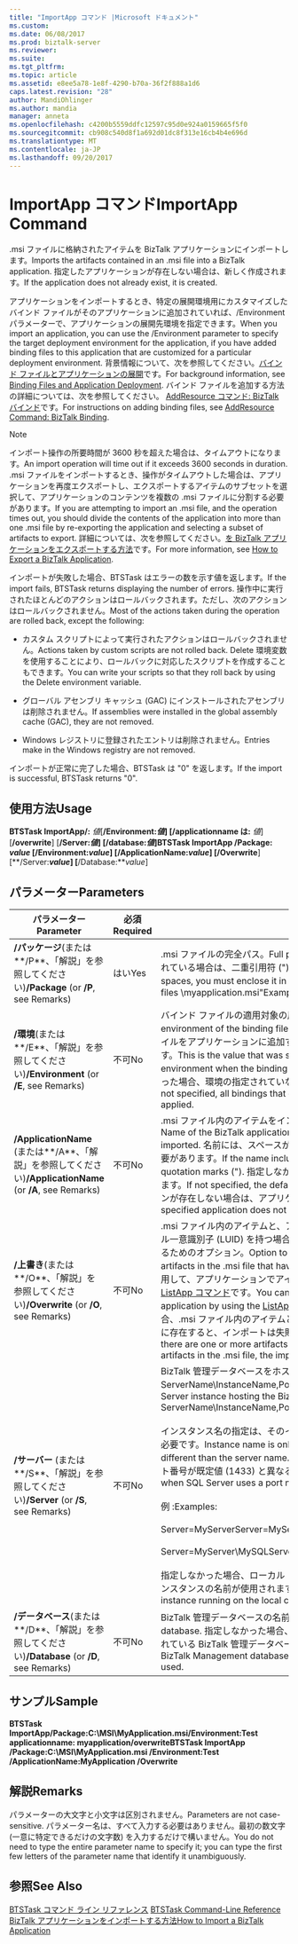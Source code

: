 ```yaml
---
title: "ImportApp コマンド |Microsoft ドキュメント"
ms.custom: 
ms.date: 06/08/2017
ms.prod: biztalk-server
ms.reviewer: 
ms.suite: 
ms.tgt_pltfrm: 
ms.topic: article
ms.assetid: e8ee5a78-1e8f-4290-b70a-36f2f888a1d6
caps.latest.revision: "28"
author: MandiOhlinger
ms.author: mandia
manager: anneta
ms.openlocfilehash: c4200b5559ddfc12597c95d0e924a0159665f5f0
ms.sourcegitcommit: cb908c540d8f1a692d01dc8f313e16cb4b4e696d
ms.translationtype: MT
ms.contentlocale: ja-JP
ms.lasthandoff: 09/20/2017
---
```

# <a name="importapp-command"></a><span data-ttu-id="fdd78-102">ImportApp コマンド</span><span class="sxs-lookup"><span data-stu-id="fdd78-102">ImportApp Command</span></span>
<span data-ttu-id="fdd78-103">.msi ファイルに格納されたアイテムを BizTalk アプリケーションにインポートします。</span><span class="sxs-lookup"><span data-stu-id="fdd78-103">Imports the artifacts contained in an .msi file into a BizTalk application.</span></span> <span data-ttu-id="fdd78-104">指定したアプリケーションが存在しない場合は、新しく作成されます。</span><span class="sxs-lookup"><span data-stu-id="fdd78-104">If the application does not already exist, it is created.</span></span>  
  
 <span data-ttu-id="fdd78-105">アプリケーションをインポートするとき、特定の展開環境用にカスタマイズしたバインド ファイルがそのアプリケーションに追加されていれば、/Environment パラメーターで、アプリケーションの展開先環境を指定できます。</span><span class="sxs-lookup"><span data-stu-id="fdd78-105">When you import an application, you can use the /Environment parameter to specify the target deployment environment for the application, if you have added binding files to this application that are customized for a particular deployment environment.</span></span> <span data-ttu-id="fdd78-106">背景情報について、次を参照してください。[バインド ファイルとアプリケーションの展開](../core/binding-files-and-application-deployment.md)です。</span><span class="sxs-lookup"><span data-stu-id="fdd78-106">For background information, see [Binding Files and Application Deployment](../core/binding-files-and-application-deployment.md).</span></span> <span data-ttu-id="fdd78-107">バインド ファイルを追加する方法の詳細については、次を参照してください。 [AddResource コマンド: BizTalk バインド](../core/addresource-command-biztalk-binding.md)です。</span><span class="sxs-lookup"><span data-stu-id="fdd78-107">For instructions on adding binding files, see [AddResource Command: BizTalk Binding](../core/addresource-command-biztalk-binding.md).</span></span>  
  
> [!NOTE]
>  <span data-ttu-id="fdd78-108">インポート操作の所要時間が 3600 秒を超えた場合は、タイムアウトになります。</span><span class="sxs-lookup"><span data-stu-id="fdd78-108">An import operation will time out if it exceeds 3600 seconds in duration.</span></span> <span data-ttu-id="fdd78-109">.msi ファイルをインポートするとき、操作がタイムアウトした場合は、アプリケーションを再度エクスポートし、エクスポートするアイテムのサブセットを選択して、アプリケーションのコンテンツを複数の .msi ファイルに分割する必要があります。</span><span class="sxs-lookup"><span data-stu-id="fdd78-109">If you are attempting to import an .msi file, and the operation times out, you should divide the contents of the application into more than one .msi file by re-exporting the application and selecting a subset of artifacts to export.</span></span> <span data-ttu-id="fdd78-110">詳細については、次を参照してください。[を BizTalk アプリケーションをエクスポートする方法](../core/how-to-export-a-biztalk-application.md)です。</span><span class="sxs-lookup"><span data-stu-id="fdd78-110">For more information, see [How to Export a BizTalk Application](../core/how-to-export-a-biztalk-application.md).</span></span>  
  
 <span data-ttu-id="fdd78-111">インポートが失敗した場合、BTSTask はエラーの数を示す値を返します。</span><span class="sxs-lookup"><span data-stu-id="fdd78-111">If the import fails, BTSTask returns displaying the number of errors.</span></span> <span data-ttu-id="fdd78-112">操作中に実行されたほとんどのアクションはロールバックされます。ただし、次のアクションはロールバックされません。</span><span class="sxs-lookup"><span data-stu-id="fdd78-112">Most of the actions taken during the operation are rolled back, except the following:</span></span>  
  
-   <span data-ttu-id="fdd78-113">カスタム スクリプトによって実行されたアクションはロールバックされません。</span><span class="sxs-lookup"><span data-stu-id="fdd78-113">Actions taken by custom scripts are not rolled back.</span></span> <span data-ttu-id="fdd78-114">Delete 環境変数を使用することにより、ロールバックに対応したスクリプトを作成することもできます。</span><span class="sxs-lookup"><span data-stu-id="fdd78-114">You can write your scripts so that they roll back by using the Delete environment variable.</span></span>  
  
-   <span data-ttu-id="fdd78-115">グローバル アセンブリ キャッシュ (GAC) にインストールされたアセンブリは削除されません。</span><span class="sxs-lookup"><span data-stu-id="fdd78-115">If assemblies were installed in the global assembly cache (GAC), they are not removed.</span></span>  
  
-   <span data-ttu-id="fdd78-116">Windows レジストリに登録されたエントリは削除されません。</span><span class="sxs-lookup"><span data-stu-id="fdd78-116">Entries make in the Windows registry are not removed.</span></span>  
  
 <span data-ttu-id="fdd78-117">インポートが正常に完了した場合、BTSTask は "0" を返します。</span><span class="sxs-lookup"><span data-stu-id="fdd78-117">If the import is successful, BTSTask returns "0".</span></span>  
  
## <a name="usage"></a><span data-ttu-id="fdd78-118">使用方法</span><span class="sxs-lookup"><span data-stu-id="fdd78-118">Usage</span></span>  
 <span data-ttu-id="fdd78-119">**BTSTask ImportApp/:** *値*[**/Environment:***値*] [**/applicationname は:** *値*] [**/overwrite**] [**/Server:***値*] [**/database:***値*]</span><span class="sxs-lookup"><span data-stu-id="fdd78-119">**BTSTask ImportApp /Package:** *value* [**/Environment:***value*] [**/ApplicationName:***value*] [**/Overwrite**] [**/Server:***value*] [**/Database:***value*]</span></span>  
  
## <a name="parameters"></a><span data-ttu-id="fdd78-120">パラメーター</span><span class="sxs-lookup"><span data-stu-id="fdd78-120">Parameters</span></span>  
  
|<span data-ttu-id="fdd78-121">パラメーター</span><span class="sxs-lookup"><span data-stu-id="fdd78-121">Parameter</span></span>|<span data-ttu-id="fdd78-122">必須</span><span class="sxs-lookup"><span data-stu-id="fdd78-122">Required</span></span>|<span data-ttu-id="fdd78-123">値</span><span class="sxs-lookup"><span data-stu-id="fdd78-123">Value</span></span>|  
|---------------|--------------|-----------|  
|<span data-ttu-id="fdd78-124">**/パッケージ**(または**/P**、「解説」を参照してください)</span><span class="sxs-lookup"><span data-stu-id="fdd78-124">**/Package** (or **/P**, see Remarks)</span></span>|<span data-ttu-id="fdd78-125">はい</span><span class="sxs-lookup"><span data-stu-id="fdd78-125">Yes</span></span>|<span data-ttu-id="fdd78-126">.msi ファイルの完全パス。</span><span class="sxs-lookup"><span data-stu-id="fdd78-126">Full path of the .msi file.</span></span> <span data-ttu-id="fdd78-127">パスには、スペースが含まれている場合は、二重引用符 (") で囲む必要があります。</span><span class="sxs-lookup"><span data-stu-id="fdd78-127">If the path includes spaces, you must enclose it in double quotation marks (").</span></span> <span data-ttu-id="fdd78-128">例:"C:\My MSI files \myapplication.msi"</span><span class="sxs-lookup"><span data-stu-id="fdd78-128">Example: "C:\My MSI Files\MyApplication.msi"</span></span>|  
|<span data-ttu-id="fdd78-129">**/環境**(または**/E**、「解説」を参照してください)</span><span class="sxs-lookup"><span data-stu-id="fdd78-129">**/Environment** (or **/E**, see Remarks)</span></span>|<span data-ttu-id="fdd78-130">不可</span><span class="sxs-lookup"><span data-stu-id="fdd78-130">No</span></span>|<span data-ttu-id="fdd78-131">バインド ファイルの適用対象の展開環境 (Test など)。</span><span class="sxs-lookup"><span data-stu-id="fdd78-131">The target deployment environment of the binding file to apply, such as Test.</span></span> <span data-ttu-id="fdd78-132">これは、バインド ファイルをアプリケーションに追加するときに、対象の展開環境として指定した値です。</span><span class="sxs-lookup"><span data-stu-id="fdd78-132">This is the value that was specified for the target deployment environment when the binding file was added to the application.</span></span> <span data-ttu-id="fdd78-133">指定しなかった場合、環境の指定されていないすべてのバインドが適用されます。</span><span class="sxs-lookup"><span data-stu-id="fdd78-133">When not specified, all bindings that do not have an environment specified are applied.</span></span>|  
|<span data-ttu-id="fdd78-134">**/ApplicationName** (または**/A**、「解説」を参照してください)</span><span class="sxs-lookup"><span data-stu-id="fdd78-134">**/ApplicationName** (or **/A**, see Remarks)</span></span>|<span data-ttu-id="fdd78-135">不可</span><span class="sxs-lookup"><span data-stu-id="fdd78-135">No</span></span>|<span data-ttu-id="fdd78-136">.msi ファイル内のアイテムをインポートする BizTalk アプリケーションの名前。</span><span class="sxs-lookup"><span data-stu-id="fdd78-136">Name of the BizTalk application to which the artifacts in the .msi file are imported.</span></span> <span data-ttu-id="fdd78-137">名前には、スペースが含まれている場合は、二重引用符 (") で囲む必要があります。</span><span class="sxs-lookup"><span data-stu-id="fdd78-137">If the name includes spaces, you must enclose it with double quotation marks (").</span></span> <span data-ttu-id="fdd78-138">指定しなかった場合、既定のアプリケーションが使用されます。</span><span class="sxs-lookup"><span data-stu-id="fdd78-138">If not specified, the default application is used.</span></span> <span data-ttu-id="fdd78-139">指定したアプリケーションが存在しない場合は、アプリケーションが新しく作成されます。</span><span class="sxs-lookup"><span data-stu-id="fdd78-139">If the specified application does not exist, the application is created.</span></span>|  
|<span data-ttu-id="fdd78-140">**/上書き**(または**/O**、「解説」を参照してください)</span><span class="sxs-lookup"><span data-stu-id="fdd78-140">**/Overwrite** (or **/O**, see Remarks)</span></span>|<span data-ttu-id="fdd78-141">不可</span><span class="sxs-lookup"><span data-stu-id="fdd78-141">No</span></span>|<span data-ttu-id="fdd78-142">.msi ファイル内のアイテムと、アプリケーション内のアイテムとが、同じローカル一意識別子 (LUID) を持つ場合に、アプリケーション内のアイテムを上書きするためのオプション。</span><span class="sxs-lookup"><span data-stu-id="fdd78-142">Option to overwrite artifacts in the application with artifacts in the .msi file that have the same locally unique identifier (LUID).</span></span> <span data-ttu-id="fdd78-143">使用して、アプリケーションでアイテムの Luid を表示することができます、 [ListApp コマンド](../core/listapp-command.md)です。</span><span class="sxs-lookup"><span data-stu-id="fdd78-143">You can view the LUIDs of the artifacts in an application by using the [ListApp Command](../core/listapp-command.md).</span></span> <span data-ttu-id="fdd78-144">このオプションを省略した場合、.msi ファイル内のアイテムと同じ LUID を持つアイテムがアプリケーションに存在すると、インポートは失敗します。</span><span class="sxs-lookup"><span data-stu-id="fdd78-144">If this option is not specified, and there are one or more artifacts in the application that have the same LUID as artifacts in the .msi file, the import fails.</span></span>|  
|<span data-ttu-id="fdd78-145">**/サーバー** (または**/S**、「解説」を参照してください)</span><span class="sxs-lookup"><span data-stu-id="fdd78-145">**/Server** (or **/S**, see Remarks)</span></span>|<span data-ttu-id="fdd78-146">不可</span><span class="sxs-lookup"><span data-stu-id="fdd78-146">No</span></span>|<span data-ttu-id="fdd78-147">BizTalk 管理データベースをホストする SQL Server インスタンスの名前。ServerName\InstanceName,Port の形式で指定します。</span><span class="sxs-lookup"><span data-stu-id="fdd78-147">Name of the SQL Server instance hosting the BizTalk Management database, in the form ServerName\InstanceName,Port.</span></span><br /><br /> <span data-ttu-id="fdd78-148">インスタンス名の指定は、そのインスタンス名がサーバー名と異なる場合にのみ必要です。</span><span class="sxs-lookup"><span data-stu-id="fdd78-148">Instance name is only required when the instance name is different than the server name.</span></span> <span data-ttu-id="fdd78-149">ポートの指定は、SQL Server で使用するポート番号が既定値 (1433) と異なる場合にのみ必要です。</span><span class="sxs-lookup"><span data-stu-id="fdd78-149">Port is only required when SQL Server uses a port number other than the default (1433).</span></span><br /><br /> <span data-ttu-id="fdd78-150">例 :</span><span class="sxs-lookup"><span data-stu-id="fdd78-150">Examples:</span></span><br /><br /> <span data-ttu-id="fdd78-151">Server=MyServer</span><span class="sxs-lookup"><span data-stu-id="fdd78-151">Server=MyServer</span></span><br /><br /> <span data-ttu-id="fdd78-152">Server=MyServer\MySQLServer,1533</span><span class="sxs-lookup"><span data-stu-id="fdd78-152">Server=MyServer\MySQLServer,1533</span></span><br /><br /> <span data-ttu-id="fdd78-153">指定しなかった場合、ローカル コンピューターで実行されている SQL Server インスタンスの名前が使用されます。</span><span class="sxs-lookup"><span data-stu-id="fdd78-153">If not provided, the name of the SQL Server instance running on the local computer is used.</span></span>|  
|<span data-ttu-id="fdd78-154">**/データベース**(または**/D**、「解説」を参照してください)</span><span class="sxs-lookup"><span data-stu-id="fdd78-154">**/Database** (or **/D**, see Remarks)</span></span>|<span data-ttu-id="fdd78-155">不可</span><span class="sxs-lookup"><span data-stu-id="fdd78-155">No</span></span>|<span data-ttu-id="fdd78-156">BizTalk 管理データベースの名前。</span><span class="sxs-lookup"><span data-stu-id="fdd78-156">Name of the BizTalk Management database.</span></span> <span data-ttu-id="fdd78-157">指定しなかった場合、SQL Server のローカル インスタンスで実行されている BizTalk 管理データベースが使用されます。</span><span class="sxs-lookup"><span data-stu-id="fdd78-157">If not specified, the BizTalk Management database running in the local instance of SQL Server is used.</span></span>|  
  
## <a name="sample"></a><span data-ttu-id="fdd78-158">サンプル</span><span class="sxs-lookup"><span data-stu-id="fdd78-158">Sample</span></span>  
 <span data-ttu-id="fdd78-159">**BTSTask ImportApp/Package:C:\MSI\MyApplication.msi/Environment:Test applicationname: myapplication/overwrite**</span><span class="sxs-lookup"><span data-stu-id="fdd78-159">**BTSTask ImportApp /Package:C:\MSI\MyApplication.msi /Environment:Test /ApplicationName:MyApplication /Overwrite**</span></span>  
  
## <a name="remarks"></a><span data-ttu-id="fdd78-160">解説</span><span class="sxs-lookup"><span data-stu-id="fdd78-160">Remarks</span></span>  
 <span data-ttu-id="fdd78-161">パラメーターの大文字と小文字は区別されません。</span><span class="sxs-lookup"><span data-stu-id="fdd78-161">Parameters are not case-sensitive.</span></span> <span data-ttu-id="fdd78-162">パラメーター名は、すべて入力する必要はありません。最初の数文字 (一意に特定できるだけの文字数) を入力するだけで構いません。</span><span class="sxs-lookup"><span data-stu-id="fdd78-162">You do not need to type the entire parameter name to specify it; you can type the first few letters of the parameter name that identify it unambiguously.</span></span>  
  
## <a name="see-also"></a><span data-ttu-id="fdd78-163">参照</span><span class="sxs-lookup"><span data-stu-id="fdd78-163">See Also</span></span>  
 <span data-ttu-id="fdd78-164">[BTSTask コマンド ライン リファレンス](../core/btstask-command-line-reference.md) </span><span class="sxs-lookup"><span data-stu-id="fdd78-164">[BTSTask Command-Line Reference](../core/btstask-command-line-reference.md) </span></span>  
 [<span data-ttu-id="fdd78-165">BizTalk アプリケーションをインポートする方法</span><span class="sxs-lookup"><span data-stu-id="fdd78-165">How to Import a BizTalk Application</span></span>](../core/how-to-import-a-biztalk-application.md)